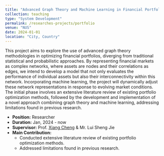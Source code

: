 ```yaml
---
title: "Advanced Graph Theory and Machine Learning in Financial Portfolio Optimization(ongoing)"
collection: teaching
type: "System Development"
permalink: /researches-projects/portfolio
venue: "NUS"
date: 2024-01-01
location: "City, Country"
---
```


This project aims to explore the use of advanced graph theory methodologies in optimizing financial portfolios, diverging from traditional statistical and probabilistic approaches. By representing financial markets as complex networks, where assets are nodes and their correlations as edges, we intend to develop a model that not only evaluates the performance of individual assets but also their interconnectivity within this network. Incorporating machine learning, the project will dynamically adjust these network representations in response to evolving market conditions. The initial phase involves an extensive literature review of existing portfolio optimization methods, followed by the development and implementation of a novel approach combining graph theory and machine learning, addressing limitations found in previous research.

* **Position:** Researcher
* **Duration:** Jan, 2024 - now
* **Supervisor:**  Prof. [Xiang Cheng](https://scholar.google.com.sg/citations?user=alOSCi8AAAAJ) & Mr. Lui Sheng Jie 
* **Main Contribution:**
  * Conducted extensive literature review of existing portfolio optimization methods.
  * Addressed limitations found in previous research.


[//]: # (  * Used Arduino to complete hardware and set up the back end of the project using Django.)
[//]: # (  * Led a team of more than 20 people and distributed work among them & helped them on demand.)




[//]: # (Link)

[//]: # (======)

[//]: # ([GitHub.com]&#40;https://github.com/cn-jackie/kuaiyi&#41;)

[//]: # ()
[//]: # ([Business Plan &#40;in Chinese&#41;]&#40;https://jackie4zjq.github.io/files/Business_Plan.pdf&#41;)

[//]: # ()
[//]: # ([Promotional Video &#40;in Chinese&#41;]&#40;https://jackie4zjq.github.io/files/Adv_Video.mp4&#41;)


